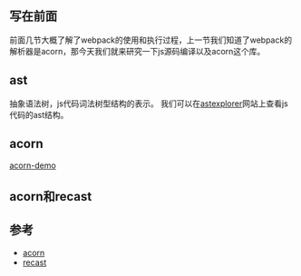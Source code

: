 ## 写在前面
前面几节大概了解了webpack的使用和执行过程，上一节我们知道了webpack的解析器是acorn，那今天我们就来研究一下js源码编译以及acorn这个库。

## ast
抽象语法树，js代码词法树型结构的表示。
我们可以在[astexplorer](https://astexplorer.net/)网站上查看js代码的ast结构。

## acorn
[acorn-demo](https://github.com/XingGuoZM/blog/tree/master/%E5%89%8D%E7%AB%AF%E5%B7%A5%E7%A8%8B%E5%8C%96/acorn-demo)

## acorn和recast

## 参考
- [acorn](https://github.com/acornjs/acorn/tree/master/acorn)
- [recast](https://github.com/benjamn/recast)